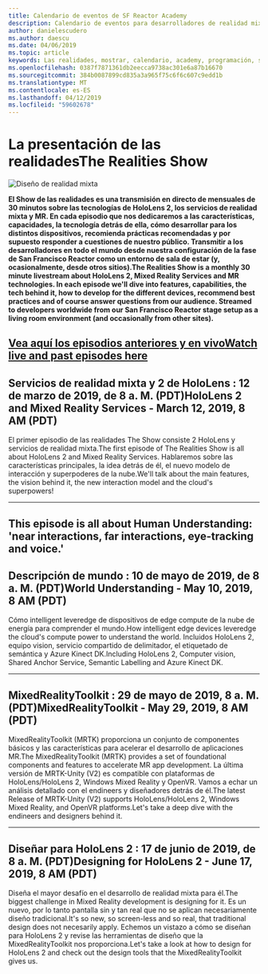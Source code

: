 ```yaml
---
title: Calendario de eventos de SF Reactor Academy
description: Calendario de eventos para desarrolladores de realidad mixta en Reactor en San Francisco.
author: danielescudero
ms.author: daescu
ms.date: 04/06/2019
ms.topic: article
keywords: Las realidades, mostrar, calendario, academy, programación, sf, san francisco, reactor
ms.openlocfilehash: 0387f7871361db2eecca9738ac301e6a87b16670
ms.sourcegitcommit: 384b0087899cd835a3a965f75c6f6c607c9edd1b
ms.translationtype: MT
ms.contentlocale: es-ES
ms.lasthandoff: 04/12/2019
ms.locfileid: "59602678"
---
```

# <a name="the-realities-show"></a><span data-ttu-id="c83f2-104">La presentación de las realidades</span><span class="sxs-lookup"><span data-stu-id="c83f2-104">The Realities Show</span></span>
![Diseño de realidad mixta](images/therealitiesshow.jpg)

<span data-ttu-id="c83f2-106">**El Show de las realidades es una transmisión en directo de mensuales de 30 minutos sobre las tecnologías de HoloLens 2, los servicios de realidad mixta y MR. En cada episodio que nos dedicaremos a las características, capacidades, la tecnología detrás de ella, cómo desarrollar para los distintos dispositivos, recomienda prácticas recomendadas y por supuesto responder a cuestiones de nuestro público. Transmitir a los desarrolladores en todo el mundo desde nuestra configuración de la fase de San Francisco Reactor como un entorno de sala de estar (y, ocasionalmente, desde otros sitios).**</span><span class="sxs-lookup"><span data-stu-id="c83f2-106">**The Realities Show is a monthly 30 minute livestream about HoloLens 2, Mixed Reality Services and MR technologies. In each episode we'll dive into features, capabilities, the tech behind it, how to develop for the different devices, recommend best practices and of course answer questions from our audience. Streamed to developers worldwide from our San Francisco Reactor stage setup as a living room environment (and occasionally from other sites).**</span></span>

<a name="watch-live-and-past-episodes-herehttpakamstrs"></a><span data-ttu-id="c83f2-107">**[Vea aquí los episodios anteriores y en vivo](http://aka.ms/trs)**</span><span class="sxs-lookup"><span data-stu-id="c83f2-107">**[Watch live and past episodes here](http://aka.ms/trs)**</span></span>
---

## <a name="hololens-2-and-mixed-reality-services---march-12-2019-8-am-pdt"></a><span data-ttu-id="c83f2-108">**Servicios de realidad mixta y 2 de HoloLens** : 12 de marzo de 2019, de 8 a. M. (PDT)</span><span class="sxs-lookup"><span data-stu-id="c83f2-108">**HoloLens 2 and Mixed Reality Services** - March 12, 2019, 8 AM (PDT)</span></span>
<span data-ttu-id="c83f2-109">El primer episodio de las realidades The Show consiste 2 HoloLens y servicios de realidad mixta.</span><span class="sxs-lookup"><span data-stu-id="c83f2-109">The first episode of The Realities Show is all about HoloLens 2 and Mixed Reality Services.</span></span> <span data-ttu-id="c83f2-110">Hablaremos sobre las características principales, la idea detrás de él, el nuevo modelo de interacción y superpoderes de la nube.</span><span class="sxs-lookup"><span data-stu-id="c83f2-110">We'll talk about the main features, the vision behind it, the new interaction model and the cloud's superpowers!</span></span>

---
This episode is all about Human Understanding: 'near interactions, far interactions, eye-tracking and voice.'
---
## <a name="world-understanding---may-10-2019-8-am-pdt"></a><span data-ttu-id="c83f2-111">**Descripción de mundo** : 10 de mayo de 2019, de 8 a. M. (PDT)</span><span class="sxs-lookup"><span data-stu-id="c83f2-111">**World Understanding** - May 10, 2019, 8 AM (PDT)</span></span>
<span data-ttu-id="c83f2-112">Cómo intelligent leveredge de dispositivos de edge compute de la nube de energía para comprender el mundo.</span><span class="sxs-lookup"><span data-stu-id="c83f2-112">How intelligent edge devices leveredge the cloud's compute power to understand the world.</span></span> <span data-ttu-id="c83f2-113">Incluidos HoloLens 2, equipo vision, servicio compartido de delimitador, el etiquetado de semántica y Azure Kinect DK.</span><span class="sxs-lookup"><span data-stu-id="c83f2-113">Including HoloLens 2, Computer vision, Shared Anchor Service, Semantic Labelling and Azure Kinect DK.</span></span>

---
## <a name="mixedrealitytoolkit---may-29-2019-8-am-pdt"></a><span data-ttu-id="c83f2-114">**MixedRealityToolkit** : 29 de mayo de 2019, 8 a. M. (PDT)</span><span class="sxs-lookup"><span data-stu-id="c83f2-114">**MixedRealityToolkit** - May 29, 2019, 8 AM (PDT)</span></span>
<span data-ttu-id="c83f2-115">MixedRealityToolkit (MRTK) proporciona un conjunto de componentes básicos y las características para acelerar el desarrollo de aplicaciones MR.</span><span class="sxs-lookup"><span data-stu-id="c83f2-115">The MixedRealityToolkit (MRTK) provides a set of foundational components and features to accelerate MR app development.</span></span> <span data-ttu-id="c83f2-116">La última versión de MRTK-Unity (V2) es compatible con plataformas de HoloLens/HoloLens 2, Windows Mixed Reality y OpenVR. Vamos a echar un análisis detallado con el endineers y diseñadores detrás de él.</span><span class="sxs-lookup"><span data-stu-id="c83f2-116">The latest Release of MRTK-Unity (V2) supports HoloLens/HoloLens 2, Windows Mixed Reality, and OpenVR platforms.Let's take a deep dive with the endineers and designers behind it.</span></span>

---
## <a name="designing-for-hololens-2---june-17-2019-8-am-pdt"></a><span data-ttu-id="c83f2-117">**Diseñar para HoloLens 2** : 17 de junio de 2019, de 8 a. M. (PDT)</span><span class="sxs-lookup"><span data-stu-id="c83f2-117">**Designing for HoloLens 2** - June 17, 2019, 8 AM (PDT)</span></span>
<span data-ttu-id="c83f2-118">Diseña el mayor desafío en el desarrollo de realidad mixta para él.</span><span class="sxs-lookup"><span data-stu-id="c83f2-118">The biggest challenge in Mixed Reality development is designing for it.</span></span> <span data-ttu-id="c83f2-119">Es un nuevo, por lo tanto pantalla sin y tan real que no se aplican necesariamente diseño tradicional.</span><span class="sxs-lookup"><span data-stu-id="c83f2-119">It's so new, so screen-less and so real, that traditional design does not necesarily apply.</span></span> <span data-ttu-id="c83f2-120">Echemos un vistazo a cómo se diseñan para HoloLens 2 y revise las herramientas de diseño que la MixedRealityToolkit nos proporciona.</span><span class="sxs-lookup"><span data-stu-id="c83f2-120">Let's take a look at how to design for HoloLens 2 and check out the design tools that the MixedRealityToolkit gives us.</span></span>


